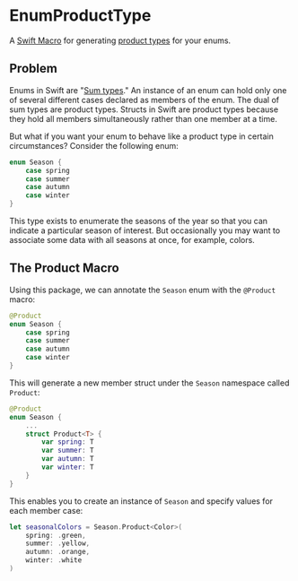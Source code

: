 # EnumProductType

A [Swift Macro](https://docs.swift.org/swift-book/documentation/the-swift-programming-language/macros/) for generating
[product types](https://en.wikipedia.org/wiki/Product_type) for your enums.

## Problem

Enums in Swift are "[Sum types](https://en.wikipedia.org/wiki/Tagged_union)." An instance of an enum can hold only one
of several different cases declared as members of the enum. The dual of sum types are product types. Structs in Swift
are product types because they hold all members simultaneously rather than one member at a time.

But what if you want your enum to behave like a product type in certain circumstances? Consider the following enum:

```swift
enum Season {
    case spring
    case summer
    case autumn
    case winter
}
```

This type exists to enumerate the seasons of the year so that you can indicate a particular season of interest. But
occasionally you may want to associate some data with all seasons at once, for example, colors.

## The Product Macro

Using this package, we can annotate the `Season` enum with the `@Product` macro:

```swift
@Product
enum Season {
    case spring
    case summer
    case autumn
    case winter
}
```

This will generate a new member struct under the `Season` namespace called `Product`:

```swift
@Product
enum Season {
    ...
    struct Product<T> {
        var spring: T
        var summer: T
        var autumn: T
        var winter: T
    }
}
```

This enables you to create an instance of `Season` and specify values for each member case:

```swift
let seasonalColors = Season.Product<Color>(
    spring: .green,
    summer: .yellow,
    autumn: .orange,
    winter: .white
)
```
